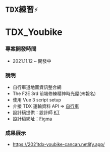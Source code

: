 # `TDX練習⚡`

# TDX_Youbike

### 專案開發時間

- 2021.11.12 ~ 開發中

### 說明

- 自行車道地圖資訊整合網
- The F2E 3rd 前端修練精神時光屋(未報名)
- 使用 Vue 3 script setup
- 介接 TDX 運輸資料 API => [自行車](https://ptx.transportdata.tw/MOTC?t=Bike&v=2)
- 設計稿提供：設計師 [KT](https://2021.thef2e.com/users/6296432819610583177)
- 設計稿網址：[Figma](https://www.figma.com/file/LZDSaCywGe23QU5dwmKokA/%E8%87%AA%E8%A1%8C%E8%BB%8A%E9%81%93%E5%9C%B0%E5%9C%96%E8%B3%87%E8%A8%8A%E6%95%B4%E5%90%88%E7%B6%B2?node-id=0%3A1)

### 成果展示

- https://2021tdx-youbike-cancan.netlify.app/
